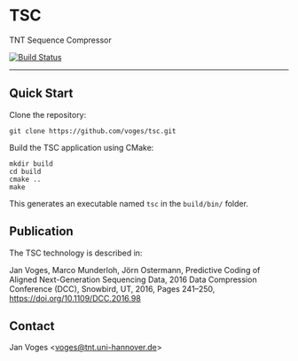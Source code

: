 # TSC

TNT Sequence Compressor

[![Build Status](https://travis-ci.com/voges/tsc.svg?branch=master)](https://travis-ci.com/voges/tsc)

---

## Quick Start

Clone the repository:

    git clone https://github.com/voges/tsc.git

Build the TSC application using CMake:

    mkdir build
    cd build
    cmake ..
    make

This generates an executable named ``tsc`` in the ``build/bin/`` folder.

## Publication

The TSC technology is described in:

Jan Voges, Marco Munderloh, Jörn Ostermann, Predictive Coding of Aligned Next-Generation Sequencing Data, 2016 Data Compression Conference (DCC), Snowbird, UT, 2016, Pages 241–250, https://doi.org/10.1109/DCC.2016.98

## Contact

Jan Voges <[voges@tnt.uni-hannover.de](mailto:voges@tnt.uni-hannover.de)>
